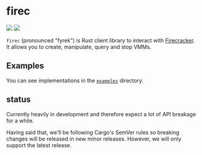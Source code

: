 # firec

[![](https://docs.rs/firec/badge.svg)](https://docs.rs/firec/) [![](https://img.shields.io/crates/v/firec)](https://crates.io/crates/firec)

`firec` (pronounced "fyrek") is Rust client library to interact with [Firecracker]. It allows you to
create, manipulate, query and stop VMMs.

## Examples

You can see implementations in the [`examples`](./examples/) directory.

## status

Currently heavily in development and therefore expect a lot of API breakage for a while.

Having said that, we'll be following Cargo's SemVer rules so breaking changes will be released in
new minor releases. However, we will only support the latest release.

[Firecracker]: https://github.com/firecracker-microvm/firecracker/
